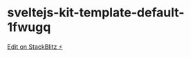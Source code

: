 # sveltejs-kit-template-default-1fwugq

[Edit on StackBlitz ⚡️](https://stackblitz.com/edit/sveltejs-kit-template-default-1fwugq)
